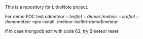This is a repository for LittleNote project.

For demo POC test
    $cd meteor-leaflet-demo/
    ./meteor-leaflet-demo$meteor npm install
    ./meteor-leaflet-demo$meteor

If in case mongodb exit with code 62, try 
    $meteor reset
    